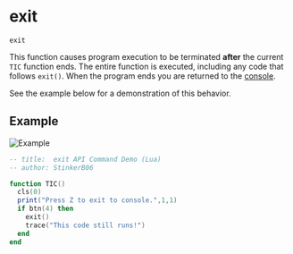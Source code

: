 # exit

`exit`

This function causes program execution to be terminated **after** the current `TIC` function ends. The entire function is executed, including any code that follows `exit()`. When the program ends you are returned to the [console](console).

See the example below for a demonstration of this behavior.


## Example

![Example](https://imgur.com/67HwOmp.gif)

```lua
-- title:  exit API Command Demo (Lua)
-- author: StinkerB06

function TIC()
  cls(0)
  print("Press Z to exit to console.",1,1)
  if btn(4) then
    exit()
    trace("This code still runs!")
  end
end
```